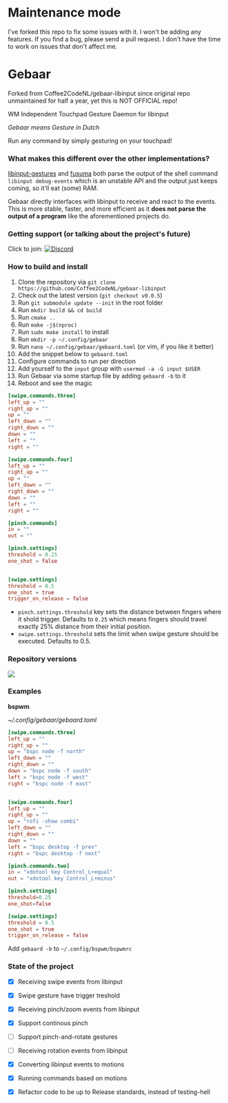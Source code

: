 # Maintenance mode

I've forked this repo to fix some issues with it. I won't be adding any
features. If you find a bug, please send a pull request. I don't have the time
to work on issues that don't affect me.

Gebaar
=========
Forked from Coffee2CodeNL/gebaar-libinput since original repo unmaintained for half a year, yet this is NOT OFFICIAL repo!

WM Independent Touchpad Gesture Daemon for libinput

_Gebaar means Gesture in Dutch_

Run any command by simply gesturing on your touchpad!

### What makes this different over the other implementations?

[libinput-gestures](https://github.com/bulletmark/libinput-gestures) and [fusuma](https://github.com/iberianpig/fusuma) both parse the output of the shell command `libinput debug-events` which is an unstable API and the output just keeps coming, so it'll eat (some) RAM.

Gebaar directly interfaces with libinput to receive and react to the events.   
This is more stable, faster, and more efficient as it **does not parse the output of a program** like the aforementioned projects do.

### Getting support (or talking about the project's future)

Click to join: [![Discord](https://img.shields.io/discord/548978799136473106.svg?label=Discord)](https://discord.gg/9mbKhFR)

### How to build and install

1. Clone the repository via `git clone https://github.com/Coffee2CodeNL/gebaar-libinput`
2. Check out the latest version (`git checkout v0.0.5`)
3. Run `git submodule update --init` in the root folder
4. Run `mkdir build && cd build`
5. Run `cmake ..`
6. Run `make -j$(nproc)`
7. Run `sudo make install` to install
8. Run `mkdir -p ~/.config/gebaar`
9. Run `nano ~/.config/gebaar/gebaard.toml` (or vim, if you like it better)
10. Add the snippet below to `gebaard.toml`
11. Configure commands to run per direction
12. Add yourself to the `input` group with `usermod -a -G input $USER`
13. Run Gebaar via some startup file by adding `gebaard -b` to it
14. Reboot and see the magic

```toml
[swipe.commands.three]
left_up = ""
right_up = ""
up = ""
left_down = ""
right_down = ""
down = ""
left = ""
right = ""

[swipe.commands.four]
left_up = ""
right_up = ""
up = ""
left_down = ""
right_down = ""
down = ""
left = ""
right = ""

[pinch.commands]
in = ""
out = ""

[pinch.settings]
threshold = 0.25
one_shot = false


[swipe.settings]
threshold = 0.5
one_shot = true
trigger_on_release = false
```

* `pinch.settings.threshold` key sets the distance between fingers where it shold trigger.
  Defaults to `0.25` which means fingers should travel exactly 25% distance from their initial position.
* `swipe.settings.threshold` sets the limit when swipe gesture should be executed. Defaults to 0.5.

### Repository versions

![](https://img.shields.io/aur/version/gebaar.svg?style=flat)  

### Examples

**bspwm**

_~/.config/gebaar/gebaard.toml_
```toml
[swipe.commands.three]
left_up = ""
right_up = ""
up = "bspc node -f north"
left_down = ""
right_down = ""
down = "bspc node -f south"
left = "bspc node -f west"
right = "bspc node -f east"


[swipe.commands.four]
left_up = ""
right_up = ""
up = "rofi -show combi"
left_down = ""
right_down = ""
down = ""
left = "bspc desktop -f prev"
right = "bspc desktop -f next"

[pinch.commands.two]
in = "xdotool key Control_L+equal"
out = "xdotool key Control_L+minus"

[pinch.settings]
threshold=0.25
one_shot=false

[swipe.settings]
threshold = 0.5
one_shot = true
trigger_on_release = false
```

Add `gebaard -b` to `~/.config/bspwm/bspwmrc`

### State of the project

- [x] Receiving swipe events from libinput
- [x] Swipe gesture have trigger treshold
- [x] Receiving pinch/zoom events from libinput
- [x] Support continous pinch
- [ ] Support pinch-and-rotate gestures
- [ ] Receiving rotation events from libinput
- [x] Converting libinput events to motions
- [x] Running commands based on motions
- [x] Refactor code to be up to Release standards, instead of testing-hell


